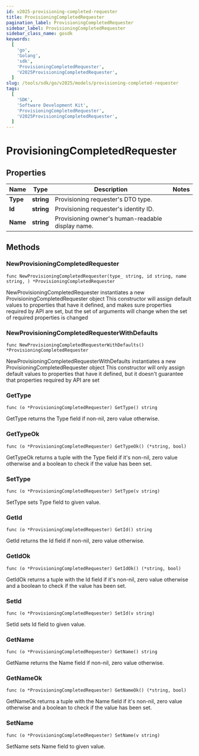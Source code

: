 ```yaml
---
id: v2025-provisioning-completed-requester
title: ProvisioningCompletedRequester
pagination_label: ProvisioningCompletedRequester
sidebar_label: ProvisioningCompletedRequester
sidebar_class_name: gosdk
keywords:
  [
    'go',
    'Golang',
    'sdk',
    'ProvisioningCompletedRequester',
    'V2025ProvisioningCompletedRequester',
  ]
slug: /tools/sdk/go/v2025/models/provisioning-completed-requester
tags:
  [
    'SDK',
    'Software Development Kit',
    'ProvisioningCompletedRequester',
    'V2025ProvisioningCompletedRequester',
  ]
---
```


# ProvisioningCompletedRequester

## Properties

| Name | Type | Description | Notes |
| --- | --- | --- | --- |
| **Type** | **string** | Provisioning requester's DTO type. |
| **Id** | **string** | Provisioning requester's identity ID. |
| **Name** | **string** | Provisioning owner's human-readable display name. |

## Methods

### NewProvisioningCompletedRequester

`func NewProvisioningCompletedRequester(type_ string, id string, name string, ) *ProvisioningCompletedRequester`

NewProvisioningCompletedRequester instantiates a new ProvisioningCompletedRequester object This constructor will assign default values to properties that have it defined, and makes sure properties required by API are set, but the set of arguments will change when the set of required properties is changed

### NewProvisioningCompletedRequesterWithDefaults

`func NewProvisioningCompletedRequesterWithDefaults() *ProvisioningCompletedRequester`

NewProvisioningCompletedRequesterWithDefaults instantiates a new ProvisioningCompletedRequester object This constructor will only assign default values to properties that have it defined, but it doesn't guarantee that properties required by API are set

### GetType

`func (o *ProvisioningCompletedRequester) GetType() string`

GetType returns the Type field if non-nil, zero value otherwise.

### GetTypeOk

`func (o *ProvisioningCompletedRequester) GetTypeOk() (*string, bool)`

GetTypeOk returns a tuple with the Type field if it's non-nil, zero value otherwise and a boolean to check if the value has been set.

### SetType

`func (o *ProvisioningCompletedRequester) SetType(v string)`

SetType sets Type field to given value.

### GetId

`func (o *ProvisioningCompletedRequester) GetId() string`

GetId returns the Id field if non-nil, zero value otherwise.

### GetIdOk

`func (o *ProvisioningCompletedRequester) GetIdOk() (*string, bool)`

GetIdOk returns a tuple with the Id field if it's non-nil, zero value otherwise and a boolean to check if the value has been set.

### SetId

`func (o *ProvisioningCompletedRequester) SetId(v string)`

SetId sets Id field to given value.

### GetName

`func (o *ProvisioningCompletedRequester) GetName() string`

GetName returns the Name field if non-nil, zero value otherwise.

### GetNameOk

`func (o *ProvisioningCompletedRequester) GetNameOk() (*string, bool)`

GetNameOk returns a tuple with the Name field if it's non-nil, zero value otherwise and a boolean to check if the value has been set.

### SetName

`func (o *ProvisioningCompletedRequester) SetName(v string)`

SetName sets Name field to given value.
